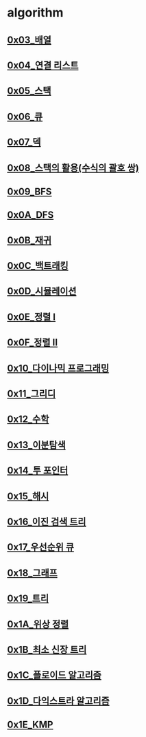 # algorithm

## [0x03_배열](https://youtu.be/mBeyFsHqzHg)
## [0x04_연결 리스트](https://youtu.be/C6MX5u7r72E)
## [0x05_스택](https://youtu.be/0DsyCXIN7Wg)
## [0x06_큐](https://youtu.be/D_fwSy5tRAY)
## [0x07_덱](https://youtu.be/0mEzJ4S1d8o)
## [0x08_스택의 활용(수식의 괄호 쌍)](https://youtu.be/cdjjk-ryPKc)
## [0x09_BFS](https://youtu.be/ftOmGdm95XI)
## [0x0A_DFS](https://youtu.be/93jy2yUYfVE)
## [0x0B_재귀](https://youtu.be/8vDDJm5EewM)
## [0x0C_백트래킹](https://youtu.be/Enz2csssTCs)
## [0x0D_시뮬레이션](https://youtu.be/jZwf4OPlhtk)
## [0x0E_정렬 I](https://youtu.be/59fZkZO0Bo4)
## [0x0F_정렬 II](https://youtu.be/dq5t1woLJMw)
## [0x10_다이나믹 프로그래밍](https://youtu.be/5leTtB3PQu0)
## [0x11_그리디](https://youtu.be/De0Qg-2O80c)
## [0x12_수학](https://youtu.be/2RCJApSVxRI)
## [0x13_이분탐색](https://youtu.be/3TkaOKHxHnI)
## [0x14_투 포인터](https://youtu.be/I_0aAKzu0m8)
## [0x15_해시](https://youtu.be/1-k-D2AYY0I)
## [0x16_이진 검색 트리](https://youtu.be/IKnjzmyk70U)
## [0x17_우선순위 큐](https://youtu.be/_9mbqoF9qzc)
## [0x18_그래프](https://youtu.be/9iI6fuOLiLg)
## [0x19_트리](https://youtu.be/nehRy6hAJsA)
## [0x1A_위상 정렬](https://youtu.be/Th-gLZUrd04)
## [0x1B_최소 신장 트리](https://youtu.be/4wA3bncb64E)
## [0x1C_플로이드 알고리즘](https://youtu.be/dDDy2bEZRA8)
## [0x1D_다익스트라 알고리즘](https://youtu.be/o9BnvwgPT-o)
## [0x1E_KMP](https://youtu.be/9bkbV-VANQ0)